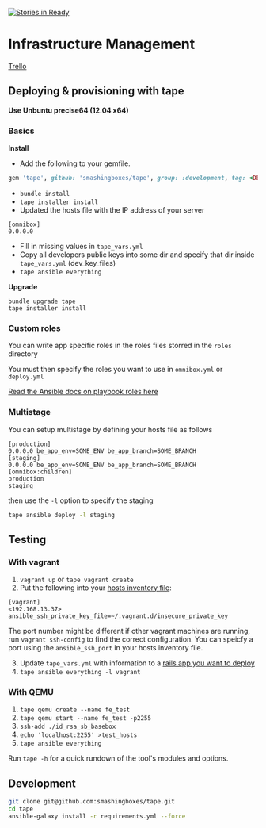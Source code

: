 [![Stories in Ready](https://badge.waffle.io/smashingboxes/tape.png?label=ready&title=Ready)](https://waffle.io/smashingboxes/tape)
# Infrastructure Management

[Trello](https://trello.com/b/4sOCutfn/smashingboxer)


## Deploying & provisioning with tape
**Use Unbuntu precise64 (12.04 x64)**

### Basics

**Install**

* Add the following to your gemfile.

```ruby
gem 'tape', github: 'smashingboxes/tape', group: :development, tag: <DESIRED_VERSION>
```

* `bundle install`
* `tape installer install`
* Updated the hosts file with the IP address of your server

```
[omnibox]
0.0.0.0
```

* Fill in missing values in `tape_vars.yml`
* Copy all developers public keys into some dir and specify that dir inside `tape_vars.yml` (dev_key_files)
* `tape ansible everything`

**Upgrade**

```
bundle upgrade tape
tape installer install
```

### Custom roles
You can write app specific roles in the roles files storred in the `roles` directory

You must then specify the roles you want to use in `omnibox.yml` or `deploy.yml`

[Read the Ansible docs on playbook roles here](http://docs.ansible.com/playbooks_roles.html)

### Multistage
You can setup multistage by defining your hosts file as follows

```
[production]
0.0.0.0 be_app_env=SOME_ENV be_app_branch=SOME_BRANCH 
[staging]
0.0.0.0 be_app_env=SOME_ENV be_app_branch=SOME_BRANCH 
[omnibox:children]
production
staging
```

then use the `-l` option to specify the staging

```sh
tape ansible deploy -l staging
```

## Testing
### With vagrant


1. `vagrant up` or `tape vagrant create`
2. Put the following into your [hosts inventory file](http://docs.ansible.com/intro_inventory.html):

```
[vagrant]
<192.168.13.37> ansible_ssh_private_key_file=~/.vagrant.d/insecure_private_key
```

The port number might be different if other vagrant machines are running, run `vagrant ssh-config`  to find the correct configuration.
You can speicfy a port using the `ansible_ssh_port` in your hosts inventory file.

3. Update `tape_vars.yml` with information to a [rails app you want to deploy](https://github.com/BrandonMathis/vanilla-rails-app)
4. `tape ansible everything -l vagrant`


### With QEMU

1. `tape qemu create --name fe_test`
2. `tape qemu start --name fe_test -p2255`
3. `ssh-add ./id_rsa_sb_basebox`
4. `echo 'localhost:2255' >test_hosts`
5. `tape ansible everything`

Run `tape -h` for a quick rundown of the tool's modules and options.

## Development

```sh
git clone git@github.com:smashingboxes/tape.git
cd tape
ansible-galaxy install -r requirements.yml --force
```
